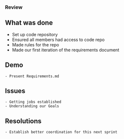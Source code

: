 ### Review 

## What was done 
- Set up code repository
- Ensured all members had access to code repo
- Made rules for the repo
- Made our first iteration of the requirements document

## Demo 
    - Present Requirements.md

## Issues 
    - Getting jobs established
    - Understanding our Goals

## Resolutions
    - Establish better coordination for this next sprint